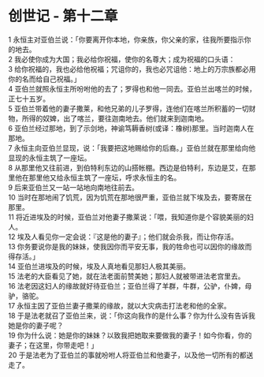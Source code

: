 # 创世记 - 第十二章
  
 1 永恒主对亚伯兰说：「你要离开你本地，你亲族，你父亲的家，往我所要指示你的地去。  
 2 我必使你成为大国；我必给你祝福，使你的名尊大；成为祝福的口头语：  
 3 给你祝福的，我也必给他祝福；咒诅你的，我也必咒诅他：地上的万宗族都必用你的名而给自己祝福。」  
 4 亚伯兰就照永恒主所吩咐他的去了；罗得也和他一同去。亚伯兰出喀兰的时候，正七十五岁。  
 5 亚伯兰带着他的妻子撒莱，和他兄弟的儿子罗得，连他们在喀兰所积蓄的一切财物，所得的奴婢，出了喀兰，要往迦南地去。他们就来到迦南地。  
 6 亚伯兰经过那地，到了示剑地，神谕笃耨香树(或译：橡树)那里。当时迦南人在那地。  
 7 永恒主向亚伯兰显现，说：「我要把这地赐给你的后裔。」亚伯兰就在那里给向他显现的永恒主筑了一座坛。  
 8 从那里他又往前进，到伯特利东边的山搭帐棚。西边是伯特利，东边是艾，在那里他在那里他又给永恒主筑了一座坛，呼求永恒主的名。  
 9 后来亚伯兰又一站一站地向南地往前去。  
 10 当时在那地闹了饥荒，因为饥荒在那地很严重，亚伯兰就下埃及去，要寄居在那里。  
 11 将近进埃及的时候，亚伯兰对他妻子撒莱说：「喂，我知道你是个容貌美丽的妇人。  
 12 埃及人看见你一定会说：『这是他的妻子』；他们就会杀我，而让你存活。  
 13 你务要说你是我的妹妹，使我因你而平安无事，我的牲命也可以因你的缘故而得存活。」  
 14 亚伯兰进埃及的时候，埃及人真地看见那妇人极其美丽。  
 15 法老的大臣看见了她，就在法老面前赞美她；那妇人就被带进法老宫里去。  
 16 法老因这妇人的缘故就好待亚伯兰；亚伯兰得了羊群，牛群，公驴，仆婢，母驴，骆驼。  
 17 永恒主因了亚伯兰妻子撒莱的缘故，就以大灾病击打法老和他的全家。  
 18 于是法老就召了亚伯兰来，说：「你这向我作的是什么事？你为什么没有告诉我她是你的妻子呢？  
 19 你为什么说：她是你的妹妹？以致我把她取来要做我的妻子！如今你看，你的妻子；在这里，你带走吧！」  
 20 于是法老为了亚伯兰的事就吩咐人将亚伯兰和他妻子，以及他一切所有的都送走了。